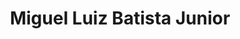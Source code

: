 ---
authors:
- admin
email: "migueljr4@me.com"
organizations:
- name: Visiting Research Fellow at Boston University School of Medicine
  url: "https://www.bumc.bu.edu/busm/"
  
role: Visiting Research Fellow
social:
- icon: envelope
  icon_pack: fas
  link: mailto:migueljr4@me.com
- icon: orcid
  icon_pack: ai
  link: https://orcid.org/0000-0001-7022-5131
- icon: linkedin
  icon_pack: fab
  link: https://www.linkedin.com/in/miguel-luiz-batista-júnior-42933553/
superuser: false
title: Miguel Luiz Batista Junior
user_groups:
- Meet the Authors
---